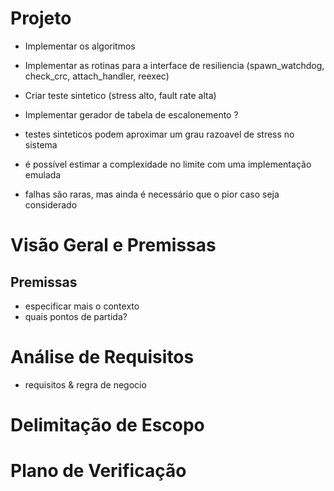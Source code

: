 # Projeto

- Implementar os algoritmos
- Implementar as rotinas para a interface de resiliencia (spawn_watchdog, check_crc, attach_handler, reexec)
- Criar teste sintetico (stress alto, fault rate alta)
- Implementar gerador de tabela de escalonemento ?

- testes sinteticos podem aproximar um grau razoavel de stress no sistema
- é possível estimar a complexidade no limite com uma implementação emulada
- falhas são raras, mas ainda é necessário que o pior caso seja considerado

# Visão Geral e Premissas

## Premissas
- especificar mais o contexto
- quais pontos de partida?

# Análise de Requisitos
- requisitos & regra de negocio

# Delimitação de Escopo

# Plano de Verificação

